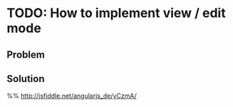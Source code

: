 # TODO: How to implement view / edit mode

## Problem

## Solution


%% http://jsfiddle.net/angularjs_de/yCzmA/

